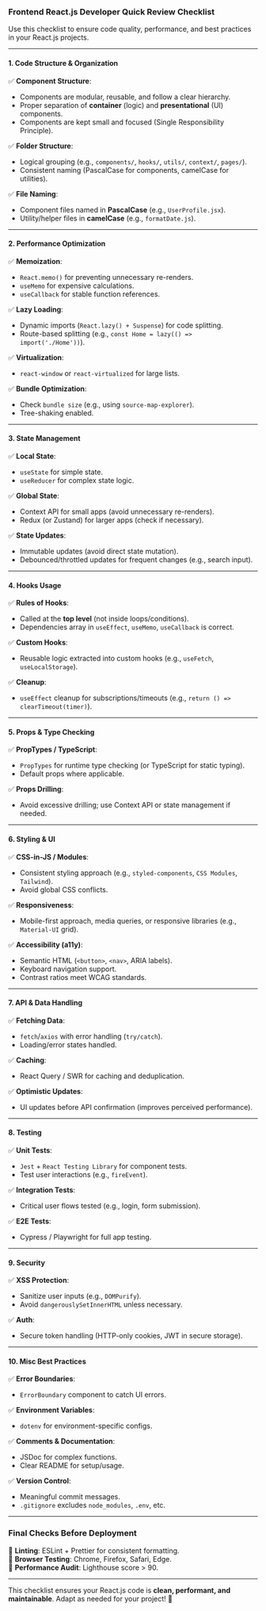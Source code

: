 ### **Frontend React.js Developer Quick Review Checklist**  
Use this checklist to ensure code quality, performance, and best practices in your React.js projects.

---

#### **1. Code Structure & Organization**  
✅ **Component Structure**:  
- Components are modular, reusable, and follow a clear hierarchy.  
- Proper separation of **container** (logic) and **presentational** (UI) components.  
- Components are kept small and focused (Single Responsibility Principle).  

✅ **Folder Structure**:  
- Logical grouping (e.g., `components/`, `hooks/`, `utils/`, `context/`, `pages/`).  
- Consistent naming (PascalCase for components, camelCase for utilities).  

✅ **File Naming**:  
- Component files named in **PascalCase** (e.g., `UserProfile.jsx`).  
- Utility/helper files in **camelCase** (e.g., `formatDate.js`).  

---

#### **2. Performance Optimization**  
✅ **Memoization**:  
- `React.memo()` for preventing unnecessary re-renders.  
- `useMemo` for expensive calculations.  
- `useCallback` for stable function references.  

✅ **Lazy Loading**:  
- Dynamic imports (`React.lazy() + Suspense`) for code splitting.  
- Route-based splitting (e.g., `const Home = lazy(() => import('./Home'))`).  

✅ **Virtualization**:  
- `react-window` or `react-virtualized` for large lists.  

✅ **Bundle Optimization**:  
- Check `bundle size` (e.g., using `source-map-explorer`).  
- Tree-shaking enabled.  

---

#### **3. State Management**  
✅ **Local State**:  
- `useState` for simple state.  
- `useReducer` for complex state logic.  

✅ **Global State**:  
- Context API for small apps (avoid unnecessary re-renders).  
- Redux (or Zustand) for larger apps (check if necessary).  

✅ **State Updates**:  
- Immutable updates (avoid direct state mutation).  
- Debounced/throttled updates for frequent changes (e.g., search input).  

---

#### **4. Hooks Usage**  
✅ **Rules of Hooks**:  
- Called at the **top level** (not inside loops/conditions).  
- Dependencies array in `useEffect`, `useMemo`, `useCallback` is correct.  

✅ **Custom Hooks**:  
- Reusable logic extracted into custom hooks (e.g., `useFetch`, `useLocalStorage`).  

✅ **Cleanup**:  
- `useEffect` cleanup for subscriptions/timeouts (e.g., `return () => clearTimeout(timer)`).  

---

#### **5. Props & Type Checking**  
✅ **PropTypes / TypeScript**:  
- `PropTypes` for runtime type checking (or TypeScript for static typing).  
- Default props where applicable.  

✅ **Props Drilling**:  
- Avoid excessive drilling; use Context API or state management if needed.  

---

#### **6. Styling & UI**  
✅ **CSS-in-JS / Modules**:  
- Consistent styling approach (e.g., `styled-components`, `CSS Modules`, `Tailwind`).  
- Avoid global CSS conflicts.  

✅ **Responsiveness**:  
- Mobile-first approach, media queries, or responsive libraries (e.g., `Material-UI` grid).  

✅ **Accessibility (a11y)**:  
- Semantic HTML (`<button>`, `<nav>`, ARIA labels).  
- Keyboard navigation support.  
- Contrast ratios meet WCAG standards.  

---

#### **7. API & Data Handling**  
✅ **Fetching Data**:  
- `fetch`/`axios` with error handling (`try/catch`).  
- Loading/error states handled.  

✅ **Caching**:  
- React Query / SWR for caching and deduplication.  

✅ **Optimistic Updates**:  
- UI updates before API confirmation (improves perceived performance).  

---

#### **8. Testing**  
✅ **Unit Tests**:  
- `Jest` + `React Testing Library` for component tests.  
- Test user interactions (e.g., `fireEvent`).  

✅ **Integration Tests**:  
- Critical user flows tested (e.g., login, form submission).  

✅ **E2E Tests**:  
- Cypress / Playwright for full app testing.  

---

#### **9. Security**  
✅ **XSS Protection**:  
- Sanitize user inputs (e.g., `DOMPurify`).  
- Avoid `dangerouslySetInnerHTML` unless necessary.  

✅ **Auth**:  
- Secure token handling (HTTP-only cookies, JWT in secure storage).  

---

#### **10. Misc Best Practices**  
✅ **Error Boundaries**:  
- `ErrorBoundary` component to catch UI errors.  

✅ **Environment Variables**:  
- `dotenv` for environment-specific configs.  

✅ **Comments & Documentation**:  
- JSDoc for complex functions.  
- Clear README for setup/usage.  

✅ **Version Control**:  
- Meaningful commit messages.  
- `.gitignore` excludes `node_modules`, `.env`, etc.  

---

### **Final Checks Before Deployment**  
🔹 **Linting**: ESLint + Prettier for consistent formatting.  
🔹 **Browser Testing**: Chrome, Firefox, Safari, Edge.  
🔹 **Performance Audit**: Lighthouse score > 90.  

---

This checklist ensures your React.js code is **clean, performant, and maintainable**. Adapt as needed for your project! 🚀